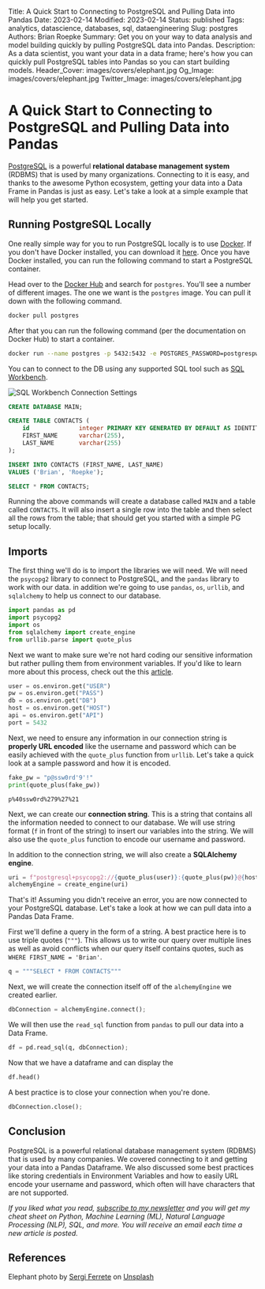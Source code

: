 Title: A Quick Start to Connecting to PostgreSQL and Pulling Data into Pandas
Date: 2023-02-14
Modified: 2023-02-14
Status: published
Tags: analytics, datascience, databases, sql, dataengineering
Slug: postgres
Authors: Brian Roepke
Summary: Get you on your way to data analysis and model building quickly by pulling PostgreSQL data into Pandas.
Description: As a data scientist, you want your data in a data frame; here's how you can quickly pull PostgreSQL tables into Pandas so you can start building models.
Header_Cover: images/covers/elephant.jpg
Og_Image: images/covers/elephant.jpg
Twitter_Image: images/covers/elephant.jpg

# A Quick Start to Connecting to PostgreSQL and Pulling Data into Pandas

[PostgreSQL](https://www.postgresql.org) is a powerful **relational database management system** (RDBMS) that is used by many organizations. Connecting to it is easy, and thanks to the awesome Python ecosystem, getting your data into a Data Frame in Pandas is just as easy.  Let's take a look at a simple example that will help you get started.

## Running PostgreSQL Locally

One really simple way for you to run PostgreSQL locally is to use [Docker](https://www.docker.com).  If you don't have Docker installed, you can download it [here](https://www.docker.com/products/docker-desktop).  Once you have Docker installed, you can run the following command to start a PostgreSQL container.

Head over to the [Docker Hub](https://hub.docker.com/) and search for `postgres`.  You'll see a number of different images.  The one we want is the `postgres` image.  You can pull it down with the following command.

```bash
docker pull postgres
```

After that you can run the following command (per the documentation on Docker Hub) to start a container.

```bash
docker run --name postgres -p 5432:5432 -e POSTGRES_PASSWORD=postgrespw -d postgres
```

You can to connect to the DB using any supported SQL tool such as [SQL Workbench](https://www.sql-workbench.eu/index.html).

![SQL Workbench Connection Settings]({static}../../images/posts/postgres_workbench.png)

```sql
CREATE DATABASE MAIN;

CREATE TABLE CONTACTS (
    id              integer PRIMARY KEY GENERATED BY DEFAULT AS IDENTITY,
    FIRST_NAME      varchar(255),
    LAST_NAME       varchar(255)
);

INSERT INTO CONTACTS (FIRST_NAME, LAST_NAME)
VALUES ('Brian', 'Roepke');

SELECT * FROM CONTACTS;
```

Running the above commands will create a database called `MAIN` and a table called `CONTACTS`.  It will also insert a single row into the table and then select all the rows from the table; that should get you started with a simple PG setup locally.

## Imports

The first thing we'll do is to import the libraries we will need.  We will need the `psycopg2` library to connect to PostgreSQL, and the `pandas` library to work with our data. in addition we're going to use `pandas`, `os`, `urllib`, and `sqlalchemy` to help us connect to our database. 


```python
import pandas as pd
import psycopg2
import os
from sqlalchemy import create_engine
from urllib.parse import quote_plus
```

Next we want to make sure we're not hard coding our sensitive information but rather pulling them from environment variables.  If you'd like to learn more about this process, check out the this [article]({filename}../other/envvar.md).

```python
user = os.environ.get("USER")
pw = os.environ.get("PASS")
db = os.environ.get("DB")
host = os.environ.get("HOST")
api = os.environ.get("API")
port = 5432
```

Next, we need to ensure any information in our connection string is **properly URL encoded** like the username and password which can be easily achieved with the `quote_plus` function from `urllib`. Let's take a quick look at a sample password and how it is encoded.

```python
fake_pw = "p@ssw0rd'9'!"
print(quote_plus(fake_pw))
```
```text
p%40ssw0rd%279%27%21
```

Next, we can create our **connection string**.  This is a string that contains all the information needed to connect to our database.  We will use string format (`f` in front of the string) to insert our variables into the string.  We will also use the `quote_plus` function to encode our username and password.

In addition to the connection string, we will also create a **SQLAlchemy engine**. 

```python
uri = f"postgresql+psycopg2://{quote_plus(user)}:{quote_plus(pw)}@{host}:{port}/{db}"
alchemyEngine = create_engine(uri)
```

That's it! Assuming you didn't receive an error, you are now connected to your PostgreSQL database.  Let's take a look at how we can pull data into a Pandas Data Frame.  

First we'll define a query in the form of a string.  A best practice here is to use triple quotes (`"""`).  This allows us to write our query over multiple lines as well as avoid conflicts when our query itself contains quotes, such as `WHERE FIRST_NAME = 'Brian'`.

```python
q = """SELECT * FROM CONTACTS"""
```

Next, we will create the connection itself off of the `alchemyEngine` we created earlier.

```python
dbConnection = alchemyEngine.connect();
```

We will then use the `read_sql` function from `pandas` to pull our data into a Data Frame.

```python
df = pd.read_sql(q, dbConnection);
```

Now that we have a dataframe and can display the 

```python
df.head()
```

A best practice is to close your connection when you're done.  

```python
dbConnection.close();
```

## Conclusion

PostgreSQL is a powerful relational database management system (RDBMS) that is used by many companies. We covered connecting to it and getting your data into a Pandas Dataframe.  We also discussed some best practices like storing credentials in Environment Variables and how to easily URL encode your username and password, which often will have characters that are not supported.

*If you liked what you read, [subscribe to my newsletter](https://campaign.dataknowsall.com/subscribe) and you will get my cheat sheet on Python, Machine Learning (ML), Natural Language Processing (NLP), SQL, and more. You will receive an email each time a new article is posted.*

## References

Elephant photo by <a href="https://unsplash.com/@sergiferrete?utm_source=unsplash&utm_medium=referral&utm_content=creditCopyText">Sergi Ferrete</a> on <a href="https://unsplash.com/s/photos/elephant?utm_source=unsplash&utm_medium=referral&utm_content=creditCopyText">Unsplash</a>
  